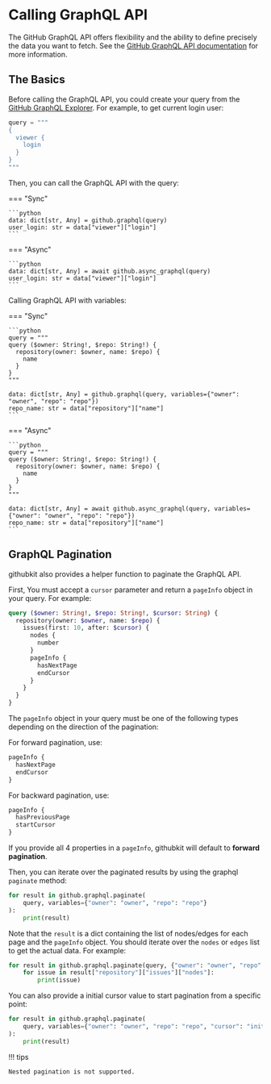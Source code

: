 # Calling GraphQL API

The GitHub GraphQL API offers flexibility and the ability to define precisely the data you want to fetch. See the [GitHub GraphQL API documentation](https://docs.github.com/en/graphql) for more information.

## The Basics

Before calling the GraphQL API, you could create your query from the [GitHub GraphQL Explorer](https://docs.github.com/en/graphql/overview/explorer). For example, to get current login user:

```python
query = """
{
  viewer {
    login
  }
}
"""
```

Then, you can call the GraphQL API with the query:

=== "Sync"

    ```python
    data: dict[str, Any] = github.graphql(query)
    user_login: str = data["viewer"]["login"]
    ```

=== "Async"

    ```python
    data: dict[str, Any] = await github.async_graphql(query)
    user_login: str = data["viewer"]["login"]
    ```

Calling GraphQL API with variables:

=== "Sync"

    ```python
    query = """
    query ($owner: String!, $repo: String!) {
      repository(owner: $owner, name: $repo) {
        name
      }
    }
    """

    data: dict[str, Any] = github.graphql(query, variables={"owner": "owner", "repo": "repo"})
    repo_name: str = data["repository"]["name"]
    ```

=== "Async"

    ```python
    query = """
    query ($owner: String!, $repo: String!) {
      repository(owner: $owner, name: $repo) {
        name
      }
    }
    """

    data: dict[str, Any] = await github.async_graphql(query, variables={"owner": "owner", "repo": "repo"})
    repo_name: str = data["repository"]["name"]
    ```

## GraphQL Pagination

githubkit also provides a helper function to paginate the GraphQL API.

First, You must accept a `cursor` parameter and return a `pageInfo` object in your query. For example:

```graphql hl_lines="1 3 7-10"
query ($owner: String!, $repo: String!, $cursor: String) {
  repository(owner: $owner, name: $repo) {
    issues(first: 10, after: $cursor) {
      nodes {
        number
      }
      pageInfo {
        hasNextPage
        endCursor
      }
    }
  }
}
```

The `pageInfo` object in your query must be one of the following types depending on the direction of the pagination:

For forward pagination, use:

```graphql
pageInfo {
  hasNextPage
  endCursor
}
```

For backward pagination, use:

```graphql
pageInfo {
  hasPreviousPage
  startCursor
}
```

If you provide all 4 properties in a `pageInfo`, githubkit will default to **forward pagination**.

Then, you can iterate over the paginated results by using the graphql `paginate` method:

```python
for result in github.graphql.paginate(
    query, variables={"owner": "owner", "repo": "repo"}
):
    print(result)
```

Note that the `result` is a dict containing the list of nodes/edges for each page and the `pageInfo` object. You should iterate over the `nodes` or `edges` list to get the actual data. For example:

```python
for result in github.graphql.paginate(query, {"owner": "owner", "repo": "repo"}):
    for issue in result["repository"]["issues"]["nodes"]:
        print(issue)
```

You can also provide a initial cursor value to start pagination from a specific point:

```python hl_lines="2"
for result in github.graphql.paginate(
    query, variables={"owner": "owner", "repo": "repo", "cursor": "initial_cursor"}
):
    print(result)
```

!!! tips

    Nested pagination is not supported.
